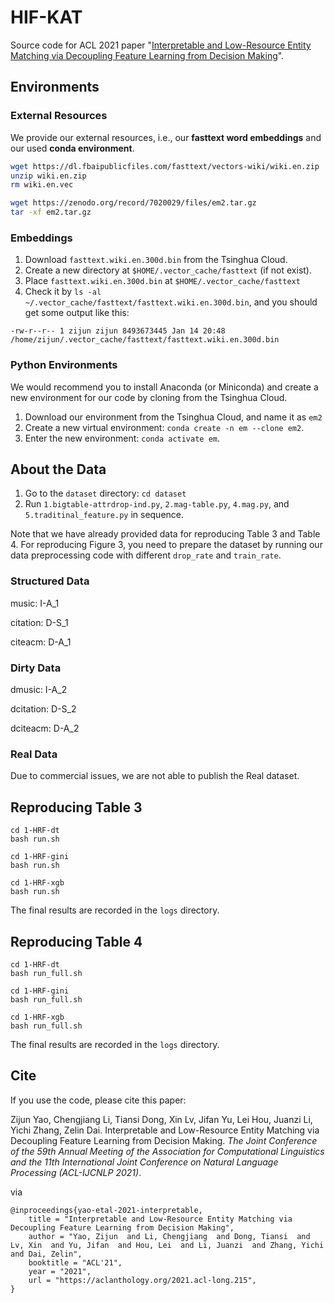 # HIF-KAT

Source code for ACL 2021 paper "[Interpretable and Low-Resource Entity Matching via Decoupling Feature Learning from Decision Making](https://aclanthology.org/2021.acl-long.215.pdf)".


## Environments

### External Resources

We provide our external resources, i.e., our **fasttext word embeddings** and our used **conda environment**.

```bash
wget https://dl.fbaipublicfiles.com/fasttext/vectors-wiki/wiki.en.zip
unzip wiki.en.zip
rm wiki.en.vec

wget https://zenodo.org/record/7020029/files/em2.tar.gz
tar -xf em2.tar.gz
```

### Embeddings

1. Download `fasttext.wiki.en.300d.bin` from the Tsinghua Cloud.
2. Create a new directory at `$HOME/.vector_cache/fasttext` (if not exist).
3. Place `fasttext.wiki.en.300d.bin` at `$HOME/.vector_cache/fasttext`
4. Check it by `ls -al ~/.vector_cache/fasttext/fasttext.wiki.en.300d.bin`, and you should get some output like this:

```
-rw-r--r-- 1 zijun zijun 8493673445 Jan 14 20:48 /home/zijun/.vector_cache/fasttext/fasttext.wiki.en.300d.bin
```

### Python Environments

We would recommend you to install Anaconda (or Miniconda) and create a new environment for our code by cloning from the Tsinghua Cloud.

1. Download our environment from the Tsinghua Cloud, and name it as `em2`
2. Create a new virtual environment: `conda create -n em --clone em2`.
3. Enter the new environment: `conda activate em`.


## About the Data

1. Go to the `dataset` directory: `cd dataset`
2. Run `1.bigtable-attrdrop-ind.py`, `2.mag-table.py`, `4.mag.py`, and `5.traditinal_feature.py` in sequence.

Note that we have already provided data for reproducing Table 3 and Table 4.
For reproducing Figure 3, you need to prepare the dataset by running our data preprocessing code with different `drop_rate` and `train_rate`.

### Structured Data

music: I-A_1

citation: D-S_1

citeacm: D-A_1

### Dirty Data

dmusic: I-A_2

dcitation: D-S_2

dciteacm: D-A_2

### Real Data

Due to commercial issues, we are not able to publish the Real dataset.

## Reproducing Table 3

```
cd 1-HRF-dt
bash run.sh

cd 1-HRF-gini
bash run.sh

cd 1-HRF-xgb
bash run.sh
```

The final results are recorded in the `logs` directory.

## Reproducing Table 4

```
cd 1-HRF-dt
bash run_full.sh

cd 1-HRF-gini
bash run_full.sh

cd 1-HRF-xgb
bash run_full.sh
```

The final results are recorded in the `logs` directory.

## Cite

If you use the code, please cite this paper:

Zijun Yao, Chengjiang Li, Tiansi Dong, Xin Lv, Jifan Yu, Lei Hou, Juanzi Li, Yichi Zhang, Zelin Dai. Interpretable and Low-Resource Entity Matching via Decoupling Feature Learning from Decision Making. *The Joint Conference of the 59th Annual Meeting of the Association for Computational Linguistics and the 11th International Joint Conference on Natural Language Processing (ACL-IJCNLP 2021)*.

via

```
@inproceedings{yao-etal-2021-interpretable,
    title = "Interpretable and Low-Resource Entity Matching via Decoupling Feature Learning from Decision Making",
    author = "Yao, Zijun  and Li, Chengjiang  and Dong, Tiansi  and Lv, Xin  and Yu, Jifan  and Hou, Lei  and Li, Juanzi  and Zhang, Yichi  and Dai, Zelin",
    booktitle = "ACL'21",
    year = "2021",
    url = "https://aclanthology.org/2021.acl-long.215",
}
```
